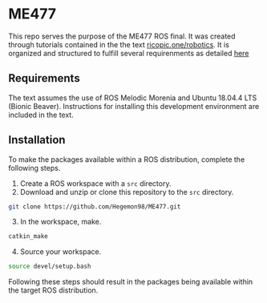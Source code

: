 # ME477

This repo serves the purpose of the ME477 ROS final. It was created through tutorials contained in the the text [ricopic.one/robotics](http://ricopic.one/robotics). It is organized and structured to fulfill several requirenments as detailed [here](http://ricopic.one/courses/robotics_mini_course/#final-project)

## Requirements

The text assumes the use of ROS Melodic Morenia and Ubuntu 18.04.4 LTS (Bionic Beaver). Instructions for installing this development environment are included in the text.

## Installation

To make the packages available within a ROS distribution, complete the following steps.

1. Create a ROS workspace with a `src` directory.
2. Download and unzip or clone this repository to the `src` directory.
```bash
git clone https://github.com/Hegemon98/ME477.git
```
3. In the workspace, make.
```bash
catkin_make
```
4. Source your workspace.
```bash
source devel/setup.bash
```
Following these steps should result in the packages being available within the target ROS distribution.

